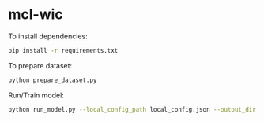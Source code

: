 # mcl-wic
To install dependencies:
```bash
pip install -r requirements.txt
```
To prepare dataset:

```bash
python prepare_dataset.py
```

Run/Train model:
```bash
python run_model.py --local_config_path local_config.json --output_dir MODEL_OUT_DIR
```

